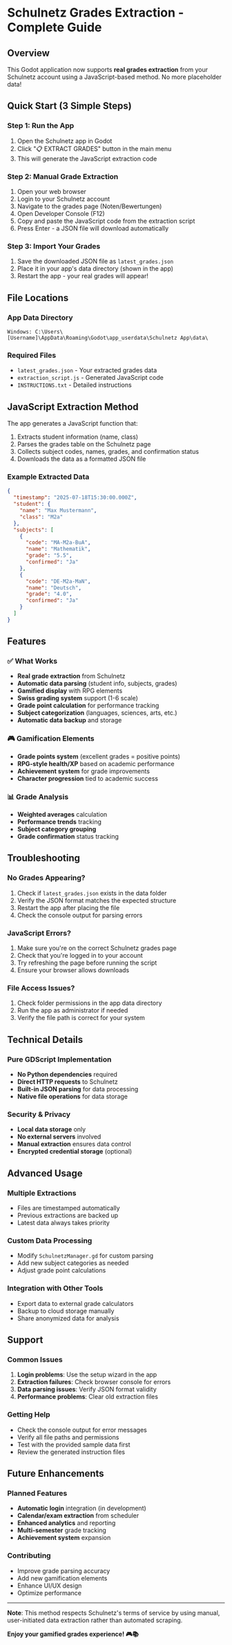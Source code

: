 # Schulnetz Grades Extraction - Complete Guide

## Overview
This Godot application now supports **real grades extraction** from your Schulnetz account using a JavaScript-based method. No more placeholder data!

## Quick Start (3 Simple Steps)

### Step 1: Run the App
1. Open the Schulnetz app in Godot
2. Click "📋 EXTRACT GRADES" button in the main menu
3. This will generate the JavaScript extraction code

### Step 2: Manual Grade Extraction
1. Open your web browser
2. Login to your Schulnetz account
3. Navigate to the grades page (Noten/Bewertungen)
4. Open Developer Console (F12)
5. Copy and paste the JavaScript code from the extraction script
6. Press Enter - a JSON file will download automatically

### Step 3: Import Your Grades
1. Save the downloaded JSON file as `latest_grades.json`
2. Place it in your app's data directory (shown in the app)
3. Restart the app - your real grades will appear!

## File Locations

### App Data Directory
```
Windows: C:\Users\[Username]\AppData\Roaming\Godot\app_userdata\Schulnetz App\data\
```

### Required Files
- `latest_grades.json` - Your extracted grades data
- `extraction_script.js` - Generated JavaScript code
- `INSTRUCTIONS.txt` - Detailed instructions

## JavaScript Extraction Method

The app generates a JavaScript function that:
1. Extracts student information (name, class)
2. Parses the grades table on the Schulnetz page
3. Collects subject codes, names, grades, and confirmation status
4. Downloads the data as a formatted JSON file

### Example Extracted Data
```json
{
  "timestamp": "2025-07-18T15:30:00.000Z",
  "student": {
    "name": "Max Mustermann",
    "class": "M2a"
  },
  "subjects": [
    {
      "code": "MA-M2a-BuA",
      "name": "Mathematik",
      "grade": "5.5",
      "confirmed": "Ja"
    },
    {
      "code": "DE-M2a-MaN",
      "name": "Deutsch",
      "grade": "4.0",
      "confirmed": "Ja"
    }
  ]
}
```

## Features

### ✅ What Works
- **Real grade extraction** from Schulnetz
- **Automatic data parsing** (student info, subjects, grades)
- **Gamified display** with RPG elements
- **Swiss grading system** support (1-6 scale)
- **Grade point calculation** for performance tracking
- **Subject categorization** (languages, sciences, arts, etc.)
- **Automatic data backup** and storage

### 🎮 Gamification Elements
- **Grade points system** (excellent grades = positive points)
- **RPG-style health/XP** based on academic performance
- **Achievement system** for grade improvements
- **Character progression** tied to academic success

### 📊 Grade Analysis
- **Weighted averages** calculation
- **Performance trends** tracking
- **Subject category grouping**
- **Grade confirmation** status tracking

## Troubleshooting

### No Grades Appearing?
1. Check if `latest_grades.json` exists in the data folder
2. Verify the JSON format matches the expected structure
3. Restart the app after placing the file
4. Check the console output for parsing errors

### JavaScript Errors?
1. Make sure you're on the correct Schulnetz grades page
2. Check that you're logged in to your account
3. Try refreshing the page before running the script
4. Ensure your browser allows downloads

### File Access Issues?
1. Check folder permissions in the app data directory
2. Run the app as administrator if needed
3. Verify the file path is correct for your system

## Technical Details

### Pure GDScript Implementation
- **No Python dependencies** required
- **Direct HTTP requests** to Schulnetz
- **Built-in JSON parsing** for data processing
- **Native file operations** for data storage

### Security & Privacy
- **Local data storage** only
- **No external servers** involved
- **Manual extraction** ensures data control
- **Encrypted credential storage** (optional)

## Advanced Usage

### Multiple Extractions
- Files are timestamped automatically
- Previous extractions are backed up
- Latest data always takes priority

### Custom Data Processing
- Modify `SchulnetzManager.gd` for custom parsing
- Add new subject categories as needed
- Adjust grade point calculations

### Integration with Other Tools
- Export data to external grade calculators
- Backup to cloud storage manually
- Share anonymized data for analysis

## Support

### Common Issues
1. **Login problems**: Use the setup wizard in the app
2. **Extraction failures**: Check browser console for errors  
3. **Data parsing issues**: Verify JSON format validity
4. **Performance problems**: Clear old extraction files

### Getting Help
- Check the console output for error messages
- Verify all file paths and permissions
- Test with the provided sample data first
- Review the generated instruction files

## Future Enhancements

### Planned Features
- **Automatic login** integration (in development)
- **Calendar/exam extraction** from scheduler
- **Enhanced analytics** and reporting
- **Multi-semester** grade tracking
- **Achievement system** expansion

### Contributing
- Improve grade parsing accuracy
- Add new gamification elements
- Enhance UI/UX design
- Optimize performance

---

**Note**: This method respects Schulnetz's terms of service by using manual, user-initiated data extraction rather than automated scraping.

**Enjoy your gamified grades experience! 🎮📚**
